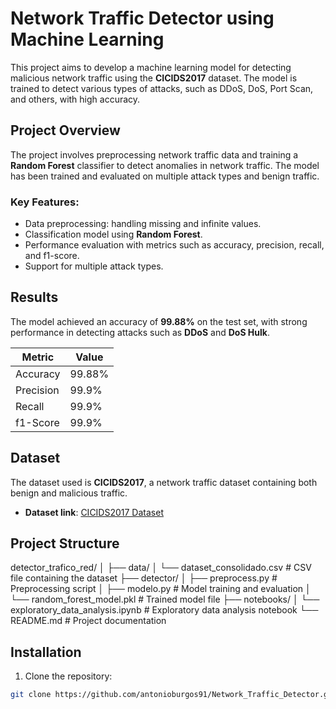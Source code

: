 # Network Traffic Detector using Machine Learning

This project aims to develop a machine learning model for detecting malicious network traffic using the **CICIDS2017** dataset. The model is trained to detect various types of attacks, such as DDoS, DoS, Port Scan, and others, with high accuracy.

## Project Overview

The project involves preprocessing network traffic data and training a **Random Forest** classifier to detect anomalies in network traffic. The model has been trained and evaluated on multiple attack types and benign traffic.

### Key Features:
- Data preprocessing: handling missing and infinite values.
- Classification model using **Random Forest**.
- Performance evaluation with metrics such as accuracy, precision, recall, and f1-score.
- Support for multiple attack types.

## Results

The model achieved an accuracy of **99.88%** on the test set, with strong performance in detecting attacks such as **DDoS** and **DoS Hulk**.

| Metric    | Value  |
|-----------|--------|
| Accuracy  | 99.88% |
| Precision | 99.9%  |
| Recall    | 99.9%  |
| f1-Score  | 99.9%  |

## Dataset

The dataset used is **CICIDS2017**, a network traffic dataset containing both benign and malicious traffic.

- **Dataset link**: [CICIDS2017 Dataset](https://www.unb.ca/cic/datasets/ids-2017.html)

## Project Structure

detector_trafico_red/ │ ├── data/ │ └── dataset_consolidado.csv # CSV file containing the dataset ├── detector/ │ ├── preprocess.py # Preprocessing script │ ├── modelo.py # Model training and evaluation │ └── random_forest_model.pkl # Trained model file ├── notebooks/ │ └── exploratory_data_analysis.ipynb # Exploratory data analysis notebook └── README.md # Project documentation


## Installation

1. Clone the repository:

```bash
git clone https://github.com/antonioburgos91/Network_Traffic_Detector.git


